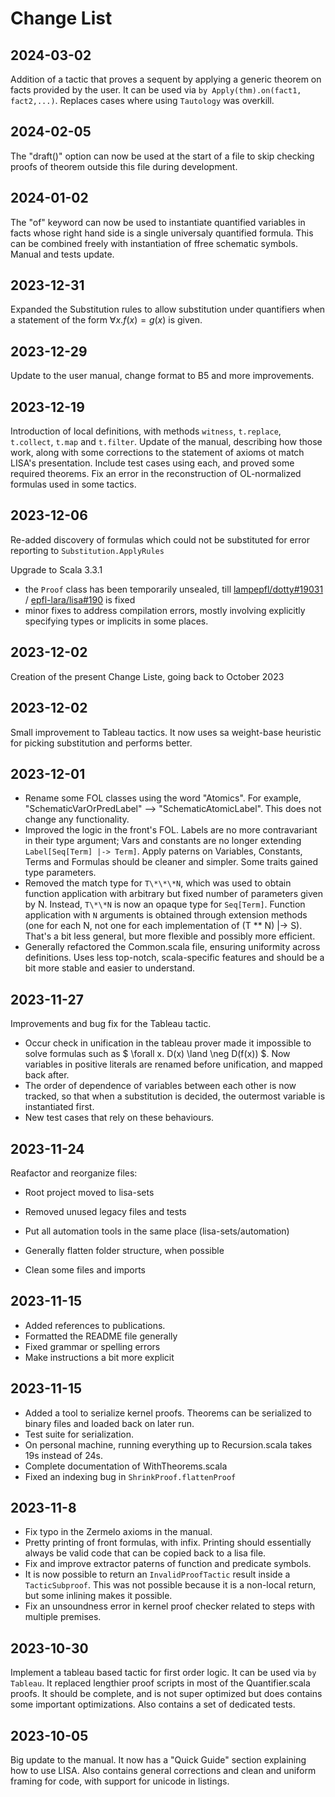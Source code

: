 # Change List

## 2024-03-02
Addition of a tactic that proves a sequent by applying a generic theorem on facts provided by the user. It can be used via `by Apply(thm).on(fact1, fact2,...)`. Replaces cases where using `Tautology` was overkill.
## 2024-02-05
The "draft()" option can now be used at the start of a file to skip checking proofs of theorem outside this file during development.


## 2024-01-02
The "of" keyword can now be used to instantiate quantified variables in facts whose right hand side is a single universaly quantified formula. This can be combined freely with instantiation of ffree schematic symbols. Manual and tests update.


## 2023-12-31
Expanded the Substitution rules to allow substitution under quantifiers when a statement of the form $\forall x. f(x) = g(x)$ is given.

## 2023-12-29
Update to the user manual, change format to B5 and more improvements.

## 2023-12-19
Introduction of local definitions, with methods `witness`, `t.replace`, `t.collect`, `t.map` and `t.filter`. Update of the manual, describing how those work, along with some corrections to the statement of axioms ot match LISA's presentation. Include test cases using each, and proved some required theorems. Fix an error in the reconstruction of OL-normalized formulas used in some tactics.

## 2023-12-06
Re-added discovery of formulas which could not be substituted for error reporting to `Substitution.ApplyRules`

Upgrade to Scala 3.3.1

- the `Proof` class has been temporarily unsealed, till [lampepfl/dotty#19031](https://github.com/lampepfl/dotty/issues/19031) / [epfl-lara/lisa#190](https://github.com/epfl-lara/lisa/issues/190) is fixed
- minor fixes to address compilation errors, mostly involving explicitly specifying types or implicits in some places.


## 2023-12-02
Creation of the present Change Liste, going back to October 2023

## 2023-12-02
Small improvement to Tableau tactics. It now uses sa weight-base heuristic for picking substitution and performs better.

## 2023-12-01
- Rename some FOL classes using the word "Atomics". For example, "SchematicVarOrPredLabel" --> "SchematicAtomicLabel". This does not change any functionality.
- Improved the logic in the front's FOL. Labels are no more contravariant in their type argument; Vars and constants are no longer extending `Label[Seq[Term] |-> Term]`. Apply paterns on Variables, Constants, Terms and Formulas should be cleaner and simpler. Some traits gained type parameters.
- Removed the match type for `T\*\*\*N`, which was used to obtain function application with arbitrary but fixed number of parameters given by N. Instead, `T\*\*N` is now an opaque type for `Seq[Term]`. Function application with `N` arguments is obtained through extension methods (one for each N, not one for each implementation of (T ** N) |-> S). That's a bit less general, but more flexible and possibly more efficient.
- Generally refactored the Common.scala file, ensuring uniformity across definitions. Uses less top-notch, scala-specific features and should be a bit more stable and easier to understand.

## 2023-11-27
Improvements and bug fix for the Tableau tactic.
- Occur check in unification in the tableau prover made it impossible to solve formulas such as $ \forall x. D(x) \land \neg D(f(x)) $.
Now variables in positive literals are renamed before unification, and mapped back after.
- The order of dependence of variables between each other is now tracked, so that when a substitution is decided, the outermost variable is instantiated first.
- New test cases that rely on these behaviours.

## 2023-11-24
Reafactor and reorganize files:
- Root project moved to lisa-sets
- Removed unused legacy files and tests
- Put all automation tools in the same place (lisa-sets/automation)
- Generally flatten folder structure, when possible

- Clean some files and imports
## 2023-11-15
- Added references to publications.
- Formatted the README file generally
- Fixed grammar or spelling errors
- Make instructions a bit more explicit

## 2023-11-15
- Added a tool to serialize kernel proofs. Theorems can be serialized to binary files and loaded back on later run.
- Test suite for serialization.
- On personal machine, running everything up to Recursion.scala takes 19s instead of 24s.
- Complete documentation of WithTheorems.scala
- Fixed an indexing bug in `ShrinkProof.flattenProof`

## 2023-11-8
- Fix typo in the Zermelo axioms in the manual.
- Pretty printing of front formulas, with infix. Printing should essentially always be valid code that can be copied back to a lisa file.
- Fix and improve extractor paterns of function and predicate symbols.
- It is now possible to return an `InvalidProofTactic` result inside a `TacticSubproof`. This was not possible because it is a non-local return, but some inlining makes it possible.
- Fix an unsoundness error in kernel proof checker related to steps with multiple premises.


## 2023-10-30
Implement a tableau based tactic for first order logic.
It can be used via `by Tableau`. It replaced lengthier proof scripts in most of the Quantifier.scala proofs.
It should be complete, and is not super optimized but does contains some important optimizations.
Also contains a set of dedicated tests.

## 2023-10-05
Big update to the manual. It now has a "Quick Guide" section explaining how to use LISA. Also contains general corrections and clean and uniform framing for code, with support for unicode in listings.


